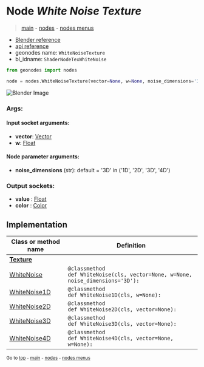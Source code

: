 # Node *White Noise Texture*

> [main](../index.md) - [nodes](nodes.md) - [nodes menus](nodes_menus.md)

- [Blender reference](https://docs.blender.org/manual/en/latest/modeling/geometry_nodes/texture/white_noise.html)
- [api reference](https://docs.blender.org/api/current/bpy.types.ShaderNodeTexWhiteNoise.html)
- geonodes name: `WhiteNoiseTexture`
- bl_idname: `ShaderNodeTexWhiteNoise`

```python
from geonodes import nodes

node = nodes.WhiteNoiseTexture(vector=None, w=None, noise_dimensions='3D')
```

![Blender Image](https://docs.blender.org/manual/en/latest/_images/node-types_ShaderNodeTexWhiteNoise.webp)

### Args:

#### Input socket arguments:

- **vector**: [Vector](Vector.md)
- **w**: [Float](Float.md)

#### Node parameter arguments:

- **noise_dimensions** (str): default = '3D' in ('1D', '2D', '3D', '4D')

### Output sockets:

- **value** : [Float](Float.md)
- **color** : [Color](Color.md)

## Implementation

| Class or method name | Definition |
|----------------------|------------|
| **[Texture](Texture.md)** |
| [WhiteNoise](Texture.md#WhiteNoise) | `@classmethod`<br> `def WhiteNoise(cls, vector=None, w=None, noise_dimensions='3D'):` |
| [WhiteNoise1D](Texture.md#WhiteNoise1D) | `@classmethod`<br> `def WhiteNoise1D(cls, w=None):` |
| [WhiteNoise2D](Texture.md#WhiteNoise2D) | `@classmethod`<br> `def WhiteNoise2D(cls, vector=None):` |
| [WhiteNoise3D](Texture.md#WhiteNoise3D) | `@classmethod`<br> `def WhiteNoise3D(cls, vector=None):` |
| [WhiteNoise4D](Texture.md#WhiteNoise4D) | `@classmethod`<br> `def WhiteNoise4D(cls, vector=None, w=None):` |

<sub>Go to [top](#node-White-Noise-Texture) - [main](../index.md) - [nodes](nodes.md) - [nodes menus](nodes_menus.md)</sub>

